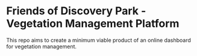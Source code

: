 # Friends of Discovery Park - Vegetation Management Platform

This repo aims to create a minimum viable product of an online dashboard for vegetation management.
